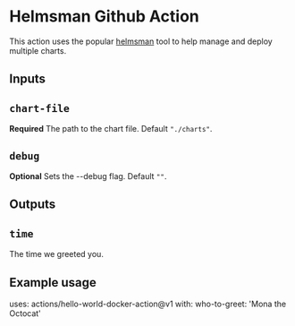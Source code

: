 # Helmsman Github Action

This action uses the popular [helmsman](https://github.com/Praqma/helmsman) tool to help manage and deploy multiple charts.

## Inputs

## `chart-file`

**Required** The path to the chart file. Default `"./charts"`.

## `debug`

**Optional** Sets the --debug flag. Default `""`.

## Outputs

## `time`

The time we greeted you.

## Example usage

uses: actions/hello-world-docker-action@v1
with:
  who-to-greet: 'Mona the Octocat'
